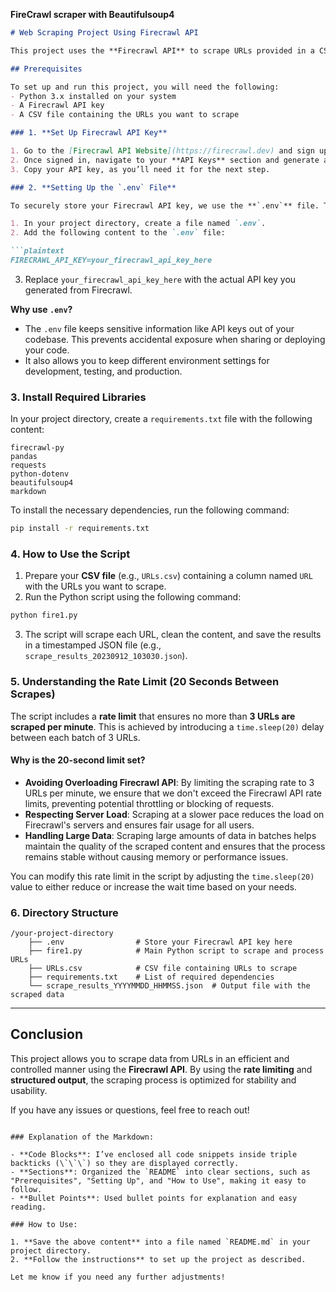 **FireCrawl scraper with Beautifulsoup4**

````markdown
# Web Scraping Project Using Firecrawl API

This project uses the **Firecrawl API** to scrape URLs provided in a CSV file. The scraped content is cleaned (HTML and Markdown) and saved in a structured JSON format.

## Prerequisites

To set up and run this project, you will need the following:
- Python 3.x installed on your system
- A Firecrawl API key
- A CSV file containing the URLs you want to scrape

### 1. **Set Up Firecrawl API Key**

1. Go to the [Firecrawl API Website](https://firecrawl.dev) and sign up for an account.
2. Once signed in, navigate to your **API Keys** section and generate an API key.
3. Copy your API key, as you’ll need it for the next step.

### 2. **Setting Up the `.env` File**

To securely store your Firecrawl API key, we use the **`.env`** file. This file contains sensitive information like your API key.

1. In your project directory, create a file named `.env`.
2. Add the following content to the `.env` file:

```plaintext
FIRECRAWL_API_KEY=your_firecrawl_api_key_here
````

3. Replace `your_firecrawl_api_key_here` with the actual API key you generated from Firecrawl.

**Why use `.env`?**

* The `.env` file keeps sensitive information like API keys out of your codebase. This prevents accidental exposure when sharing or deploying your code.
* It also allows you to keep different environment settings for development, testing, and production.

### 3. **Install Required Libraries**

In your project directory, create a `requirements.txt` file with the following content:

```plaintext
firecrawl-py
pandas
requests
python-dotenv
beautifulsoup4
markdown
```

To install the necessary dependencies, run the following command:

```bash
pip install -r requirements.txt
```

### 4. **How to Use the Script**

1. Prepare your **CSV file** (e.g., `URLs.csv`) containing a column named `URL` with the URLs you want to scrape.
2. Run the Python script using the following command:

```bash
python fire1.py
```

3. The script will scrape each URL, clean the content, and save the results in a timestamped JSON file (e.g., `scrape_results_20230912_103030.json`).

### 5. **Understanding the Rate Limit (20 Seconds Between Scrapes)**

The script includes a **rate limit** that ensures no more than **3 URLs are scraped per minute**. This is achieved by introducing a `time.sleep(20)` delay between each batch of 3 URLs.

#### Why is the 20-second limit set?

* **Avoiding Overloading Firecrawl API**: By limiting the scraping rate to 3 URLs per minute, we ensure that we don't exceed the Firecrawl API rate limits, preventing potential throttling or blocking of requests.
* **Respecting Server Load**: Scraping at a slower pace reduces the load on Firecrawl's servers and ensures fair usage for all users.
* **Handling Large Data**: Scraping large amounts of data in batches helps maintain the quality of the scraped content and ensures that the process remains stable without causing memory or performance issues.

You can modify this rate limit in the script by adjusting the `time.sleep(20)` value to either reduce or increase the wait time based on your needs.

### 6. **Directory Structure**

```
/your-project-directory
    ├── .env                # Store your Firecrawl API key here
    ├── fire1.py            # Main Python script to scrape and process URLs
    ├── URLs.csv            # CSV file containing URLs to scrape
    ├── requirements.txt    # List of required dependencies
    └── scrape_results_YYYYMMDD_HHMMSS.json  # Output file with the scraped data
```

---

## Conclusion

This project allows you to scrape data from URLs in an efficient and controlled manner using the **Firecrawl API**. By using the **rate limiting** and **structured output**, the scraping process is optimized for stability and usability.

If you have any issues or questions, feel free to reach out!

```

### Explanation of the Markdown:

- **Code Blocks**: I’ve enclosed all code snippets inside triple backticks (\`\`\`) so they are displayed correctly.
- **Sections**: Organized the `README` into clear sections, such as "Prerequisites", "Setting Up", and "How to Use", making it easy to follow.
- **Bullet Points**: Used bullet points for explanation and easy reading.
  
### How to Use:

1. **Save the above content** into a file named `README.md` in your project directory.
2. **Follow the instructions** to set up the project as described.

Let me know if you need any further adjustments!
```

